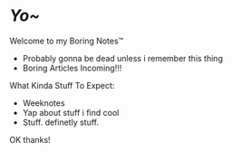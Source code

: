 # *Yo~*
Welcome to my Boring Notes™
- Probably gonna be dead unless i remember this thing
- Boring Articles Incoming!!!

What Kinda Stuff To Expect:
- Weeknotes
- Yap about stuff i find cool
- Stuff. definetly stuff.

OK thanks!
